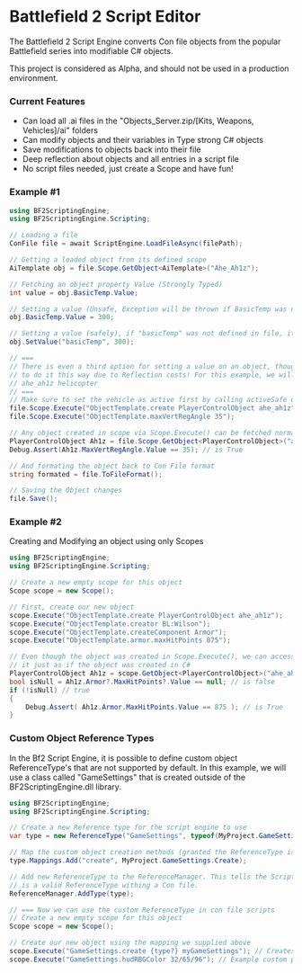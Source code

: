 # Battlefield 2 Script Editor

The Battlefield 2 Script Engine converts Con file objects from the popular Battlefield series into modifiable C# objects.

This project is considered as Alpha, and should not be used in a production environment.

### Current Features
  - Can load all .ai files in the "Objects_Server.zip/[Kits, Weapons, Vehicles]/ai" folders
  - Can modify objects and their variables in Type strong C# objects
  - Save modifications to objects back into their file
  - Deep reflection about objects and all entries in a script file
  - No script files needed, just create a Scope and have fun!

### Example #1
```C#
using BF2ScriptingEngine;
using BF2ScriptingEngine.Scripting;

// Loading a file
ConFile file = await ScriptEngine.LoadFileAsync(filePath);

// Getting a loaded object from its defined scope
AiTemplate obj = file.Scope.GetObject<AiTemplate>("Ahe_Ah1z");

// Fetching an object property Value (Strongly Typed)
int value = obj.BasicTemp.Value;

// Setting a value (Unsafe, Exception will be thrown if BasicTemp was never defined)
obj.BasicTemp.Value = 300;

// Setting a value (safely), if "basicTemp" was not defined in file, it will be created here
obj.SetValue("basicTemp", 300);

// ===
// There is even a third option for setting a value on an object, though it is not recommended
// to do it this way due to Reflection costs! For this example, we will use the
// ahe_ah1z helicopter
// ===
// Make sure to set the vehicle as active first by calling activeSafe or create
file.Scope.Execute("ObjectTemplate.create PlayerControlObject ahe_ah1z");
file.Scope.Execute("ObjectTemplate.maxVertRegAngle 35");

// Any object created in scope via Scope.Execute() can be fetched normally
PlayerControlObject Ah1z = file.Scope.GetObject<PlayerControlObject>("ahe_ah1z");
Debug.Assert(Ah1z.MaxVertRegAngle.Value == 35); // is True

// And formating the object back to Con File format
string formated = file.ToFileFormat();

// Saving the Object changes
file.Save();
```

### Example #2
Creating and Modifying an object using only Scopes
```C#
using BF2ScriptingEngine;
using BF2ScriptingEngine.Scripting;

// Create a new empty scope for this object
Scope scope = new Scope();

// First, create our new object
scope.Execute("ObjectTemplate.create PlayerControlObject ahe_ah1z");
scope.Execute("ObjectTemplate.creator BL:Wilson");
scope.Execute("ObjectTemplate.createComponent Armor");
scope.Execute("ObjectTemplate.armor.maxHitPoints 875");

// Even though the object was created in Scope.Execute(), we can access
// it just as if the object was created in C#
PlayerControlObject Ah1z = scope.GetObject<PlayerControlObject>("ahe_ah1z");
bool isNull = Ah1z.Armor?.MaxHitPoints?.Value == null; // is false
if (!isNull) // true
{
    Debug.Assert( Ah1z.Armor.MaxHitPoints.Value == 875 ); // is True
}
```
### Custom Object Reference Types
In the Bf2 Script Engine, it is possible to define custom object ReferenceType's that are not supported by default. In this example, 
we will use a class called "GameSettings" that is created outside of the BF2ScriptingEngine.dll library.
```C#
using BF2ScriptingEngine;
using BF2ScriptingEngine.Scripting;

// Create a new Reference type for the script engine to use
var type = new ReferenceType("GameSettings", typeof(MyProject.GameSettings));

// Map the custom object creation methods (granted the ReferenceType is not a static entity)
type.Mappings.Add("create", MyProject.GameSettings.Create);

// Add new ReferenceType to the ReferenceManager. This tells the ScriptEngine that "GameSettings"
// is a valid ReferenceType withing a Con file.
ReferenceManager.AddType(type);

// === Now we can use the custom ReferenceType in con file scripts
// Create a new empty scope for this object
Scope scope = new Scope();

// Create our new object using the mapping we supplied above
scope.Execute("GameSettings.create {type?} myGameSettings"); // Creates a new GameSettings object named "myGameSettings"
scope.Execute("GameSettings.hudRBGColor 32/65/96"); // Example custom property
```
